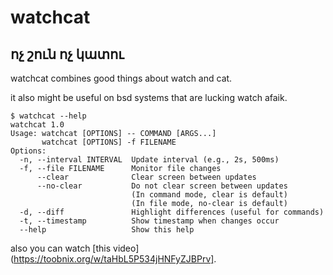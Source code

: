 # watchcat
## ոչ շուն ոչ կատու

watchcat combines good things about watch and cat.

it also might be useful on bsd systems that are lucking watch afaik.

```
$ watchcat --help
watchcat 1.0
Usage: watchcat [OPTIONS] -- COMMAND [ARGS...]
       watchcat [OPTIONS] -f FILENAME
Options:
  -n, --interval INTERVAL  Update interval (e.g., 2s, 500ms)
  -f, --file FILENAME      Monitor file changes
      --clear              Clear screen between updates
      --no-clear           Do not clear screen between updates
                           (In command mode, clear is default)
                           (In file mode, no-clear is default)
  -d, --diff               Highlight differences (useful for commands)
  -t, --timestamp          Show timestamp when changes occur
  --help                   Show this help
```

also you can watch [this video](https://toobnix.org/w/taHbL5P534jHNFyZJBPrv].

